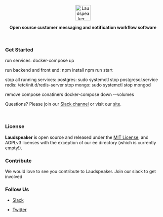 <p align="center"><a  href="https://laudspeaker.com/"><img  src="https://user-images.githubusercontent.com/7728266/194206039-0faecc9d-c500-4c64-8401-dfbefe501e4a.png"  alt="Laudspeaker - Open Source Customer Messaging Workflows"  height="50"/></a></p>


<p align="center"><b>Open source customer messaging and notification workflow software</b></p>

<br/>

### Get Started

run services:
docker-compose up

run backend and front end:
npm install
npm run start

stop all running services:
postgres: sudo systemctl stop postgresql.service
redis: /etc/init.d/redis-server stop
mongo: sudo systemctl stop mongod

remove compose conatiners
 docker-compose down --volumes



Questions? Please join our [Slack channel](https://laudspeakerusers.slack.com/ssb/redirect) or visit our [site](https://laudspeaker.com/).

<br>

### License

**Laudspeaker** is open source and released under the [MIT License][mit_license], and AGPLv3 licenses with the exception of our ee directory (which is currently empty!).

### Contribute 

We would love to see you contribute to Laudspeaker. Join our slack to get involved

### Follow Us

-  [Slack][slack]

-  [Twitter][twitter]

[slack]: https://laudspeakerusers.slack.com/ssb/redirect
[twitter]: https://twitter.com/laudspeaker
[mit_license]: https://opensource.org/licenses/MIT

<!--- 
-  [Laudspeaker Blog][laudspeaker-blog]

-  [LinkedIn][linkedin]

-  [dev.to][devto]

-  [Medium][medium]

-  [YouTube][youtube]

-  [HackerNews][hackernews]

-  [Product Hunt][producthunt]
-->


<!---[devto]: https://dev.to/rudderstack
[youtube]: https://www.youtube.com/channel/UCgV-B77bV_-LOmKYHw8jvBw
[laudspeaker-blog]: https://laudspeaker.com/blog/
[hackernews]: https://news.ycombinator.com/
[producthunt]: https://www.producthunt.com/posts/laudspeaker
[agplv3_license]: https://www.gnu.org/licenses/agpl-3.0-standalone.html
[laudspeaker_ee_license]: https://www.mongodb.com/licensing/server-side-public-license

-->
